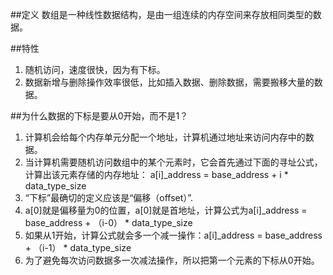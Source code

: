 ##定义
数组是一种线性数据结构，是由一组连续的内存空间来存放相同类型的数据。

##特性
1. 随机访问，速度很快，因为有下标。
2. 数据新增与删除操作效率很低，比如插入数据、删除数据，需要搬移大量的数据。

##为什么数据的下标是要从0开始，而不是1？
1. 计算机会给每个内存单元分配一个地址，计算机通过地址来访问内存中的数据。
2. 当计算机需要随机访问数组中的某个元素时，它会首先通过下面的寻址公式，计算出该元素存储的内存地址：
   a[i]_address = base_address + i * data_type_size
3. “下标”最确切的定义应该是“偏移（offset）”. 
4. a[0]就是偏移量为0的位置，a[0]就是首地址，计算公式为a[i]_address = base_address + （i-0） * data_type_size
5. 如果从1开始，计算公式就会多一个减一操作：a[i]_address = base_address + （i-1） * data_type_size
6. 为了避免每次访问数据多一次减法操作，所以把第一个元素的下标从0开始。